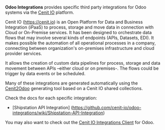 **Odoo Integrations** provides specific third party integrations for Odoo
systems via the [Cenit IO](https://cenit.io) platform.

Cenit IO (https://cenit.io) is an Open Platform for Data and Business Integration (iPaaS) to process, storage and move data in connection with Cloud or On-Premise services. It has been designed to orchestrate data flows that may involve several kinds of endpoints (APIs, Datasets, EDI). It makes possible the automation of all operational processes in a company, connecting between organization's on-premises infrastructure and cloud provider services.

It allows the creation of custom data pipelines for process, storage and data movement between APIs –either cloud or on premises-. The flows could be trigger by data events or be scheduled.

Many of these integrations are generated automatically using the [Cenit2Odoo](https://github.com/cenit-io/cenit2odoo) generating tool based on a Cenit IO shared collections.

Check the docs for each specific integration:

* [Shipstation API Integration]
(https://github.com/cenit-io/odoo-integrations/wiki/Shipstation-API-Integration)

You may also want to check out the
[Cenit IO Integrations Client](https://github.com/cenit-io/odoo-cenit) for Odoo.
